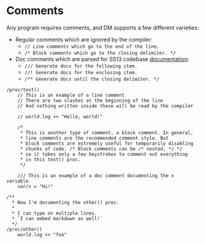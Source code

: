 # Comments

Any program requires comments, and DM supports a few different varieties:

* Regular comments which are ignored by the compiler:
  * `// Line comments which go to the end of the line.`
  * `/* Block comments which go to the closing delimiter. */`
* Doc comments which are parsed for SS13 codebase [documentation][doc]:
  * `/// Generate docs for the following item.`
  * `//! Generate docs for the enclosing item.`
  * `/** Generate docs until the closing delimiter. */`

[doc]: ../meta/dmdoc.md

```dm
/proc/test()
	// This is an example of a line comment
	// There are two slashes at the beginning of the line
	// And nothing written inside these will be read by the compiler

	// world.log << "Hello, world!"

	/* 
	 * This is another type of comment, a block comment. In general,
	 * line comments are the recommended comment style. But
	 * block comments are extremely useful for temporarily disabling
	 * chunks of code. /* Block comments can be /* nested, */ */
	 * so it takes only a few keystrokes to comment out everything
	 * in this test() proc.
	 */

	/// This is an example of a doc comment documenting the x variable.
	var/x = "Hi!"

/**
  * Now I'm documenting the other() proc.
  *
  * I can type on multiple lines.
  * `I can embed markdown as well!`
  */
/proc/other()
	world.log << "foo"
```
